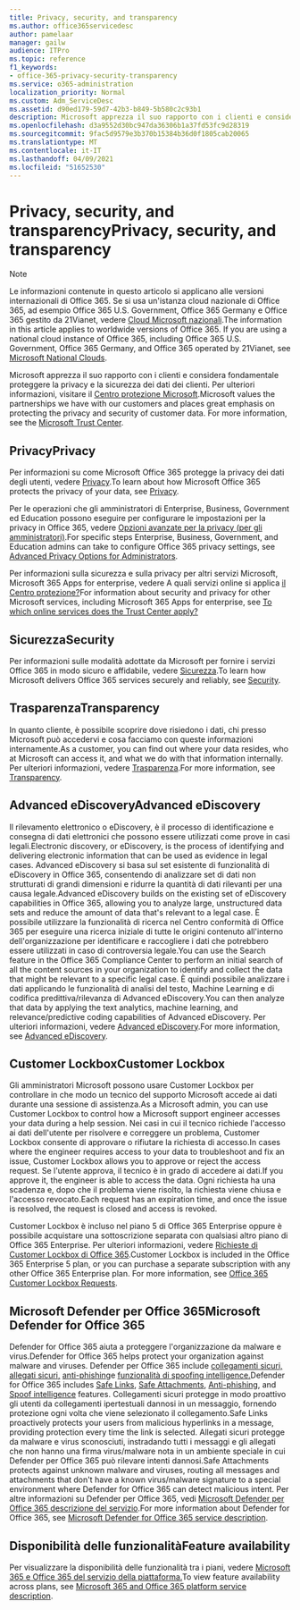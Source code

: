```yaml
---
title: Privacy, security, and transparency
ms.author: office365servicedesc
author: pamelaar
manager: gailw
audience: ITPro
ms.topic: reference
f1_keywords:
- office-365-privacy-security-transparency
ms.service: o365-administration
localization_priority: Normal
ms.custom: Adm_ServiceDesc
ms.assetid: d90ed179-59d7-42b3-b849-5b580c2c93b1
description: Microsoft apprezza il suo rapporto con i clienti e considera fondamentale proteggere la privacy e la sicurezza dei dati dei clienti. Per ulteriori informazioni, visitare il Centro protezione Microsoft.
ms.openlocfilehash: d3a9552d30bc947da36306b1a37fd53fc9d28319
ms.sourcegitcommit: 9fac5d9579e3b370b15384b36d0f1805cab20065
ms.translationtype: MT
ms.contentlocale: it-IT
ms.lasthandoff: 04/09/2021
ms.locfileid: "51652530"
---
```

# <a name="privacy-security-and-transparency"></a><span data-ttu-id="eda70-104">Privacy, security, and transparency</span><span class="sxs-lookup"><span data-stu-id="eda70-104">Privacy, security, and transparency</span></span>

> [!NOTE]
> <span data-ttu-id="eda70-p102">Le informazioni contenute in questo articolo si applicano alle versioni internazionali di Office 365. Se si usa un'istanza cloud nazionale di Office 365, ad esempio Office 365 U.S. Government, Office 365 Germany e Office 365 gestito da 21Vianet, vedere [Cloud Microsoft nazionali](https://go.microsoft.com/fwlink/?linkid=841582).</span><span class="sxs-lookup"><span data-stu-id="eda70-p102">The information in this article applies to worldwide versions of Office 365. If you are using a national cloud instance of Office 365, including Office 365 U.S. Government, Office 365 Germany, and Office 365 operated by 21Vianet, see [Microsoft National Clouds](https://go.microsoft.com/fwlink/?linkid=841582).</span></span> 
  
<span data-ttu-id="eda70-p103">Microsoft apprezza il suo rapporto con i clienti e considera fondamentale proteggere la privacy e la sicurezza dei dati dei clienti. Per ulteriori informazioni, visitare il [Centro protezione Microsoft](https://go.microsoft.com/fwlink/?LinkID=717951&amp;clcid=0x409).</span><span class="sxs-lookup"><span data-stu-id="eda70-p103">Microsoft values the partnerships we have with our customers and places great emphasis on protecting the privacy and security of customer data. For more information, see the [Microsoft Trust Center](https://go.microsoft.com/fwlink/?LinkID=717951&amp;clcid=0x409).</span></span>
  
## <a name="privacy"></a><span data-ttu-id="eda70-109">Privacy</span><span class="sxs-lookup"><span data-stu-id="eda70-109">Privacy</span></span>

<span data-ttu-id="eda70-110">Per informazioni su come Microsoft Office 365 protegge la privacy dei dati degli utenti, vedere [Privacy](https://go.microsoft.com/fwlink/?LinkID=717953&amp;clcid=0x409).</span><span class="sxs-lookup"><span data-stu-id="eda70-110">To learn about how Microsoft Office 365 protects the privacy of your data, see [Privacy](https://go.microsoft.com/fwlink/?LinkID=717953&amp;clcid=0x409).</span></span> 
  
<span data-ttu-id="eda70-111">Per le operazioni che gli amministratori di Enterprise, Business, Government ed Education possono eseguire per configurare le impostazioni per la privacy in Office 365, vedere [Opzioni avanzate per la privacy (per gli amministratori)](https://go.microsoft.com/fwlink/p/?LinkID=285202).</span><span class="sxs-lookup"><span data-stu-id="eda70-111">For specific steps Enterprise, Business, Government, and Education admins can take to configure Office 365 privacy settings, see [Advanced Privacy Options for Administrators](https://go.microsoft.com/fwlink/p/?LinkID=285202).</span></span>
  
<span data-ttu-id="eda70-112">Per informazioni sulla sicurezza e sulla privacy per altri servizi Microsoft, Microsoft 365 Apps for enterprise, vedere A quali servizi online si applica [il Centro protezione?](https://www.microsoft.com/trustcenter/default.aspx)</span><span class="sxs-lookup"><span data-stu-id="eda70-112">For information about security and privacy for other Microsoft services, including Microsoft 365 Apps for enterprise, see [To which online services does the Trust Center apply?](https://www.microsoft.com/trustcenter/default.aspx)</span></span>
  
## <a name="security"></a><span data-ttu-id="eda70-113">Sicurezza</span><span class="sxs-lookup"><span data-stu-id="eda70-113">Security</span></span>

<span data-ttu-id="eda70-114">Per informazioni sulle modalità adottate da Microsoft per fornire i servizi Office 365 in modo sicuro e affidabile, vedere [Sicurezza](https://go.microsoft.com/fwlink/?LinkID=717954&amp;clcid=0x409).</span><span class="sxs-lookup"><span data-stu-id="eda70-114">To learn how Microsoft delivers Office 365 services securely and reliably, see [Security](https://go.microsoft.com/fwlink/?LinkID=717954&amp;clcid=0x409).</span></span>
  
## <a name="transparency"></a><span data-ttu-id="eda70-115">Trasparenza</span><span class="sxs-lookup"><span data-stu-id="eda70-115">Transparency</span></span>

<span data-ttu-id="eda70-116">In quanto cliente, è possibile scoprire dove risiedono i dati, chi presso Microsoft può accedervi e cosa facciamo con queste informazioni internamente.</span><span class="sxs-lookup"><span data-stu-id="eda70-116">As a customer, you can find out where your data resides, who at Microsoft can access it, and what we do with that information internally.</span></span> <span data-ttu-id="eda70-117">Per ulteriori informazioni, vedere [Trasparenza](https://go.microsoft.com/fwlink/?LinkID=717955&amp;clcid=0x409).</span><span class="sxs-lookup"><span data-stu-id="eda70-117">For more information, see [Transparency](https://go.microsoft.com/fwlink/?LinkID=717955&amp;clcid=0x409).</span></span>
  
## <a name="advanced-ediscovery"></a><span data-ttu-id="eda70-118">Advanced eDiscovery</span><span class="sxs-lookup"><span data-stu-id="eda70-118">Advanced eDiscovery</span></span>

<span data-ttu-id="eda70-119">Il rilevamento elettronico o eDiscovery, è il processo di identificazione e consegna di dati elettronici che possono essere utilizzati come prove in casi legali.</span><span class="sxs-lookup"><span data-stu-id="eda70-119">Electronic discovery, or eDiscovery, is the process of identifying and delivering electronic information that can be used as evidence in legal cases.</span></span> <span data-ttu-id="eda70-120">Advanced eDiscovery si basa sul set esistente di funzionalità di eDiscovery in Office 365, consentendo di analizzare set di dati non strutturati di grandi dimensioni e ridurre la quantità di dati rilevanti per una causa legale.</span><span class="sxs-lookup"><span data-stu-id="eda70-120">Advanced eDiscovery builds on the existing set of eDiscovery capabilities in Office 365, allowing you to analyze large, unstructured data sets and reduce the amount of data that's relevant to a legal case.</span></span> <span data-ttu-id="eda70-121">È possibile utilizzare la funzionalità di ricerca nel Centro conformità di Office 365 per eseguire una ricerca iniziale di tutte le origini contenuto all'interno dell'organizzazione per identificare e raccogliere i dati che potrebbero essere utilizzati in caso di controversia legale.</span><span class="sxs-lookup"><span data-stu-id="eda70-121">You can use the Search feature in the Office 365 Compliance Center to perform an initial search of all the content sources in your organization to identify and collect the data that might be relevant to a specific legal case.</span></span> <span data-ttu-id="eda70-122">È quindi possibile analizzare i dati applicando le funzionalità di analisi del testo, Machine Learning e di codifica predittiva/rilevanza di Advanced eDiscovery.</span><span class="sxs-lookup"><span data-stu-id="eda70-122">You can then analyze that data by applying the text analytics, machine learning, and relevance/predictive coding capabilities of Advanced eDiscovery.</span></span> <span data-ttu-id="eda70-123">Per ulteriori informazioni, vedere [Advanced eDiscovery](/microsoft-365/compliance/overview-ediscovery-20).</span><span class="sxs-lookup"><span data-stu-id="eda70-123">For more information, see [Advanced eDiscovery](/microsoft-365/compliance/overview-ediscovery-20).</span></span>
  
## <a name="customer-lockbox"></a><span data-ttu-id="eda70-124">Customer Lockbox</span><span class="sxs-lookup"><span data-stu-id="eda70-124">Customer Lockbox</span></span>

<span data-ttu-id="eda70-125">Gli amministratori Microsoft possono usare Customer Lockbox per controllare in che modo un tecnico del supporto Microsoft accede ai dati durante una sessione di assistenza.</span><span class="sxs-lookup"><span data-stu-id="eda70-125">As a Microsoft admin, you can use Customer Lockbox to control how a Microsoft support engineer accesses your data during a help session.</span></span> <span data-ttu-id="eda70-126">Nei casi in cui il tecnico richiede l'accesso ai dati dell'utente per risolvere e correggere un problema, Customer Lockbox consente di approvare o rifiutare la richiesta di accesso.</span><span class="sxs-lookup"><span data-stu-id="eda70-126">In cases where the engineer requires access to your data to troubleshoot and fix an issue, Customer Lockbox allows you to approve or reject the access request.</span></span> <span data-ttu-id="eda70-127">Se l'utente approva, il tecnico è in grado di accedere ai dati.</span><span class="sxs-lookup"><span data-stu-id="eda70-127">If you approve it, the engineer is able to access the data.</span></span> <span data-ttu-id="eda70-128">Ogni richiesta ha una scadenza e, dopo che il problema viene risolto, la richiesta viene chiusa e l'accesso revocato.</span><span class="sxs-lookup"><span data-stu-id="eda70-128">Each request has an expiration time, and once the issue is resolved, the request is closed and access is revoked.</span></span>
  
<span data-ttu-id="eda70-p107">Customer Lockbox è incluso nel piano 5 di Office 365 Enterprise oppure è possibile acquistare una sottoscrizione separata con qualsiasi altro piano di Office 365 Enterprise. Per ulteriori informazioni, vedere [Richieste di Customer Lockbox di Office 365](/microsoft-365/compliance/customer-lockbox-requests).</span><span class="sxs-lookup"><span data-stu-id="eda70-p107">Customer Lockbox is included in the Office 365 Enterprise 5 plan, or you can purchase a separate subscription with any other Office 365 Enterprise plan. For more information, see [Office 365 Customer Lockbox Requests](/microsoft-365/compliance/customer-lockbox-requests).</span></span>
  
## <a name="microsoft-defender-for-office-365"></a><span data-ttu-id="eda70-131">Microsoft Defender per Office 365</span><span class="sxs-lookup"><span data-stu-id="eda70-131">Microsoft Defender for Office 365</span></span>

<span data-ttu-id="eda70-132">Defender for Office 365 aiuta a proteggere l'organizzazione da malware e virus.</span><span class="sxs-lookup"><span data-stu-id="eda70-132">Defender for Office 365 helps protect your organization against malware and viruses.</span></span> <span data-ttu-id="eda70-133">Defender per Office 365 include [collegamenti sicuri,](/office365/securitycompliance/atp-safe-links) [allegati sicuri,](/office365/securitycompliance/atp-safe-attachments) [anti-phishing](/office365/securitycompliance/atp-anti-phishing)e [funzionalità di spoofing intelligence.](/office365/securitycompliance/learn-about-spoof-intelligence)</span><span class="sxs-lookup"><span data-stu-id="eda70-133">Defender for Office 365 includes [Safe Links](/office365/securitycompliance/atp-safe-links), [Safe Attachments](/office365/securitycompliance/atp-safe-attachments), [Anti-phishing](/office365/securitycompliance/atp-anti-phishing), and [Spoof intelligence](/office365/securitycompliance/learn-about-spoof-intelligence) features.</span></span> <span data-ttu-id="eda70-134">Collegamenti sicuri protegge in modo proattivo gli utenti da collegamenti ipertestuali dannosi in un messaggio, fornendo protezione ogni volta che viene selezionato il collegamento.</span><span class="sxs-lookup"><span data-stu-id="eda70-134">Safe Links proactively protects your users from malicious hyperlinks in a message, providing protection every time the link is selected.</span></span> <span data-ttu-id="eda70-135">Allegati sicuri protegge da malware e virus sconosciuti, instradando tutti i messaggi e gli allegati che non hanno una firma virus/malware nota in un ambiente speciale in cui Defender per Office 365 può rilevare intenti dannosi.</span><span class="sxs-lookup"><span data-stu-id="eda70-135">Safe Attachments protects against unknown malware and viruses, routing all messages and attachments that don't have a known virus/malware signature to a special environment where Defender for Office 365 can detect malicious intent.</span></span> <span data-ttu-id="eda70-136">Per altre informazioni su Defender per Office 365, vedi [Microsoft Defender per Office 365 descrizione del servizio](../office-365-advanced-threat-protection-service-description.md).</span><span class="sxs-lookup"><span data-stu-id="eda70-136">For more information about Defender for Office 365, see [Microsoft Defender for Office 365 service description](../office-365-advanced-threat-protection-service-description.md).</span></span>
  
## <a name="feature-availability"></a><span data-ttu-id="eda70-137">Disponibilità delle funzionalità</span><span class="sxs-lookup"><span data-stu-id="eda70-137">Feature availability</span></span>

<span data-ttu-id="eda70-138">Per visualizzare la disponibilità delle funzionalità tra i piani, vedere [Microsoft 365 e Office 365 del servizio della piattaforma.](office-365-platform-service-description.md)</span><span class="sxs-lookup"><span data-stu-id="eda70-138">To view feature availability across plans, see [Microsoft 365 and Office 365 platform service description](office-365-platform-service-description.md).</span></span>